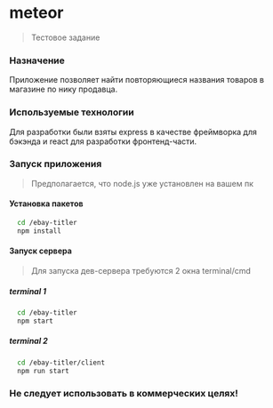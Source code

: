 # meteor
> Тестовое задание

### Назначение
Приложение позволяет найти повторяющиеся названия товаров в магазине по нику продавца.

### Используемые технологии
Для разработки были взяты express в качестве фреймворка для бэкэнда и react для разработки фронтенд-части.

### Запуск приложения

> Предполагается, что node.js уже установлен на вашем пк

#### Установка пакетов 

``` bash
  cd /ebay-titler
  npm install
```

#### Запуск сервера
> Для запуска дев-сервера требуются 2 окна terminal/cmd

##### terminal 1
``` bash
  cd /ebay-titler
  npm start
```

##### terminal 2
``` bash
  cd /ebay-titler/client
  npm run start
```

### Не следует использовать в коммерческих целях!
